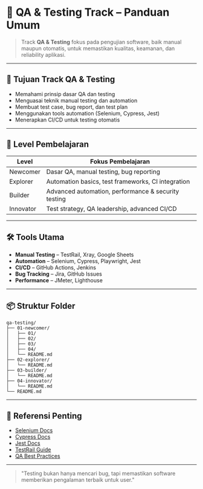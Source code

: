 # 🧪 QA & Testing Track – Panduan Umum

> Track **QA & Testing** fokus pada pengujian software, baik manual maupun otomatis, untuk memastikan kualitas, keamanan, dan reliability aplikasi.

---

## 🎯 Tujuan Track QA & Testing

- Memahami prinsip dasar QA dan testing
- Menguasai teknik manual testing dan automation
- Membuat test case, bug report, dan test plan
- Menggunakan tools automation (Selenium, Cypress, Jest)
- Menerapkan CI/CD untuk testing otomatis

---

## 🧭 Level Pembelajaran

| Level     | Fokus Pembelajaran                                   |
| --------- | ---------------------------------------------------- |
| Newcomer  | Dasar QA, manual testing, bug reporting             |
| Explorer  | Automation basics, test frameworks, CI integration  |
| Builder   | Advanced automation, performance & security testing |
| Innovator | Test strategy, QA leadership, advanced CI/CD        |

---

## 🛠 Tools Utama

- **Manual Testing** – TestRail, Xray, Google Sheets
- **Automation** – Selenium, Cypress, Playwright, Jest
- **CI/CD** – GitHub Actions, Jenkins
- **Bug Tracking** – Jira, GitHub Issues
- **Performance** – JMeter, Lighthouse

---

## 📦 Struktur Folder

```
qa-testing/
├── 01-newcomer/
│   ├── 01/
│   ├── 02/
│   ├── 03/
│   ├── 04/
│   └── README.md
├── 02-explorer/
│   └── README.md
├── 03-builder/
│   └── README.md
├── 04-innovator/
│   └── README.md
└── README.md
```

---

## 🔗 Referensi Penting

- [Selenium Docs](https://www.selenium.dev/documentation/)
- [Cypress Docs](https://docs.cypress.io/)
- [Jest Docs](https://jestjs.io/docs/getting-started)
- [TestRail Guide](https://www.gurock.com/testrail/docs/)
- [QA Best Practices](https://www.guru99.com/software-testing.html)

---

> "Testing bukan hanya mencari bug, tapi memastikan software memberikan pengalaman terbaik untuk user."
